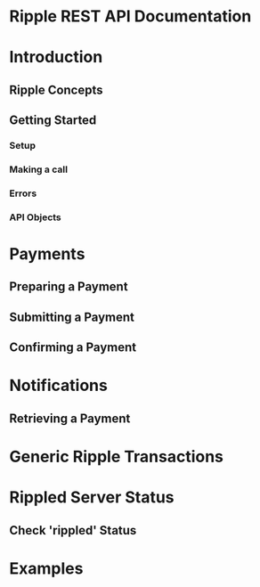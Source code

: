 Ripple REST API Documentation
=============================

# Introduction
## Ripple Concepts
## Getting Started
### Setup
### Making a call
### Errors
### API Objects
# Payments
## Preparing a Payment
## Submitting a Payment
## Confirming a Payment
# Notifications
## Retrieving a Payment
# Generic Ripple Transactions
## 
# Rippled Server Status
## Check 'rippled' Status
# Examples

